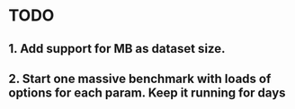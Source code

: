 # TODO

## 1. Add support for MB as dataset size.

## 2. Start one massive benchmark with loads of options for each param. Keep it running for days
